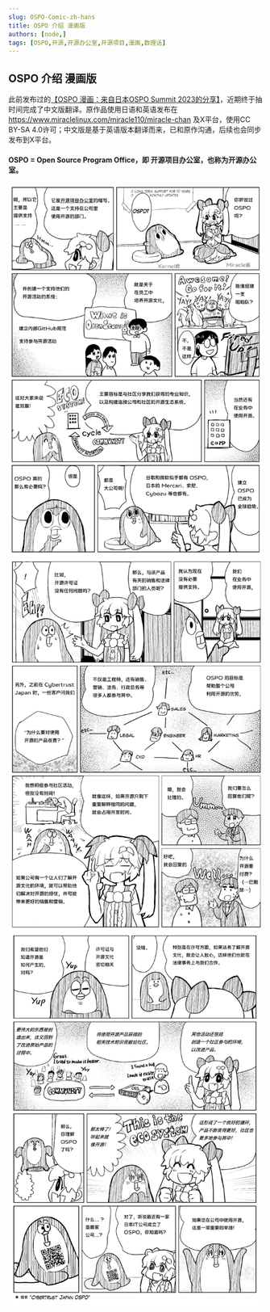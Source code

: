 ```yaml
---
slug: OSPO-Comic-zh-hans
title: OSPO 介绍 漫画版
authors: [node,]
tags: [OSPO,开源,开源办公室,开源项目,漫画,数理话]
---
```


## OSPO 介绍 漫画版
此前发布过的[【OSPO 漫画：来自日本OSPO Summit 2023的分享】](/blog/ospo-comic)，近期终于抽时间完成了中文版翻译。原作品使用日语和英语发布在 https://www.miraclelinux.com/miracle110/miracle-chan 及X平台，使用CC BY-SA 4.0许可；中文版是基于英语版本翻译而来，已和原作沟通，后续也会同步发布到X平台。

#### OSPO = Open Source Program Office，即 开源项目办公室，也称为开源办公室。

<!-- truncate -->

![OSPOmangaEnglishversion1-zh-hans.png](OSPOmangaEnglishversion1-zh-hans.png)
![OSPOmangaEnglishversion2-zh-hans.png](OSPOmangaEnglishversion2-zh-hans.png)
![OSPOmangaEnglishversion3-zh-hans.png](OSPOmangaEnglishversion3-zh-hans.png)






